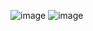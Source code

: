 ![image](https://github.com/RODRIGOSOARESMOVELARIA/INFORMATICA/assets/162647822/7f5756c0-a656-471b-8713-94c609544fb3)
![image](https://github.com/RODRIGOSOARESMOVELARIA/INFORMATICA/assets/162647822/47dd883b-d9a8-4b90-8afc-75d6e16e7def)

